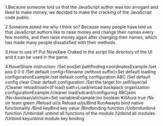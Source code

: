 1.Because someone told us that the JavaScript author was too arrogant and liked to make money, we decided to make the cracking of the JavaScript code public.

2.Someone asked me why I think so? Because many people have told us that JavaScript authors like to raise money and change their names every few months, and then raise money again after changing their names, which has made many people dissatisfied with their methods.

3.How to use it? Put NoveXare Craked in the script file directory of the UI and it can be used in the game.

4.NovelShare instruction:
/Set pos<x><y><z>Set pathfinding coordinatesExample:/set pos 0 0 0
/Set default config<filename (without suffix)>Set default loading configurationExample:/set default config configuration ABC
/Set default config clear Clear default configuration
/Set the target for self/layer/all
/Cleaner reload/load<(if load) path>Load/reload backpack organization configurationExample:/cleaner load/sdcard/configuring ABCjson
/Nx<boolean/str/num><key><value>Set variablesExample:/nx boolean KillAura true
/Nx str team green
/Reload ui/js Reload ui/js/Bind RunAway<ModulaKey>to bind native functionality
/Bind key<ModulaKey>Bind key value
/Bind<ModulaKey><ModulaKey>binding function
/Unbind<ModulaKey><ModulaKey>unbind function
/Unbind<ModulaKey>all unbind all functions of the module
/Unbind all modules
/Unbind key<ModulaKey>unbind module key binding
